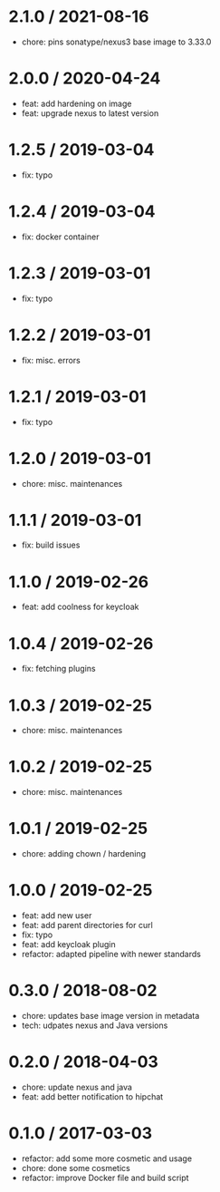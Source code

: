 
2.1.0 / 2021-08-16
==================

  * chore: pins sonatype/nexus3 base image to 3.33.0

2.0.0 / 2020-04-24
==================

  * feat: add hardening on image
  * feat: upgrade nexus to latest version

1.2.5 / 2019-03-04
==================

  * fix: typo

1.2.4 / 2019-03-04
==================

  * fix: docker container

1.2.3 / 2019-03-01
==================

  * fix: typo

1.2.2 / 2019-03-01
==================

  * fix: misc. errors

1.2.1 / 2019-03-01
==================

  * fix: typo

1.2.0 / 2019-03-01
==================

  * chore: misc. maintenances

1.1.1 / 2019-03-01
==================

  * fix: build issues

1.1.0 / 2019-02-26
==================

  * feat: add coolness for keycloak

1.0.4 / 2019-02-26
==================

  * fix: fetching plugins

1.0.3 / 2019-02-25
==================

  * chore: misc. maintenances

1.0.2 / 2019-02-25
==================

  * chore: misc. maintenances

1.0.1 / 2019-02-25
==================

  * chore: adding chown / hardening

1.0.0 / 2019-02-25
==================

  * feat: add new user
  * feat: add parent directories for curl
  * fix: typo
  * feat: add keycloak plugin
  * refactor: adapted pipeline with newer standards

0.3.0 / 2018-08-02
==================

  * chore: updates base image version in metadata
  * tech: udpates nexus and Java versions

0.2.0 / 2018-04-03
==================

  * chore: update nexus and java
  * feat: add better notification to hipchat

0.1.0 / 2017-03-03
==================

  * refactor: add some more cosmetic and usage
  * chore: done some cosmetics
  * refactor: improve Docker file and build script
